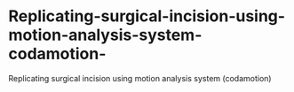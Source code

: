# Replicating-surgical-incision-using-motion-analysis-system-codamotion-
Replicating surgical incision using motion analysis system (codamotion)
